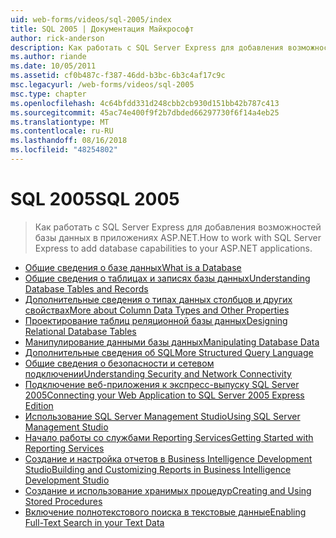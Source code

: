 ```yaml
---
uid: web-forms/videos/sql-2005/index
title: SQL 2005 | Документация Майкрософт
author: rick-anderson
description: Как работать с SQL Server Express для добавления возможностей базы данных в приложениях ASP.NET.
ms.author: riande
ms.date: 10/05/2011
ms.assetid: cf0b487c-f387-46dd-b3bc-6b3c4af17c9c
msc.legacyurl: /web-forms/videos/sql-2005
msc.type: chapter
ms.openlocfilehash: 4c64bfdd331d248cbb2cb930d151bb42b787c413
ms.sourcegitcommit: 45ac74e400f9f2b7dbded66297730f6f14a4eb25
ms.translationtype: MT
ms.contentlocale: ru-RU
ms.lasthandoff: 08/16/2018
ms.locfileid: "48254802"
---
```

<a name="sql-2005"></a><span data-ttu-id="cb5f1-103">SQL 2005</span><span class="sxs-lookup"><span data-stu-id="cb5f1-103">SQL 2005</span></span>
====================
> <span data-ttu-id="cb5f1-104">Как работать с SQL Server Express для добавления возможностей базы данных в приложениях ASP.NET.</span><span class="sxs-lookup"><span data-stu-id="cb5f1-104">How to work with SQL Server Express to add database capabilities to your ASP.NET applications.</span></span>


- [<span data-ttu-id="cb5f1-105">Общие сведения о базе данных</span><span class="sxs-lookup"><span data-stu-id="cb5f1-105">What is a Database</span></span>](what-is-a-database.md)
- [<span data-ttu-id="cb5f1-106">Общие сведения о таблицах и записях базы данных</span><span class="sxs-lookup"><span data-stu-id="cb5f1-106">Understanding Database Tables and Records</span></span>](understanding-database-tables-and-records.md)
- [<span data-ttu-id="cb5f1-107">Дополнительные сведения о типах данных столбцов и других свойствах</span><span class="sxs-lookup"><span data-stu-id="cb5f1-107">More about Column Data Types and Other Properties</span></span>](more-about-column-data-types-and-other-properties.md)
- [<span data-ttu-id="cb5f1-108">Проектирование таблиц реляционной базы данных</span><span class="sxs-lookup"><span data-stu-id="cb5f1-108">Designing Relational Database Tables</span></span>](designing-relational-database-tables.md)
- [<span data-ttu-id="cb5f1-109">Манипулирование данными базы данных</span><span class="sxs-lookup"><span data-stu-id="cb5f1-109">Manipulating Database Data</span></span>](manipulating-database-data.md)
- [<span data-ttu-id="cb5f1-110">Дополнительные сведения об SQL</span><span class="sxs-lookup"><span data-stu-id="cb5f1-110">More Structured Query Language</span></span>](more-structured-query-language.md)
- [<span data-ttu-id="cb5f1-111">Общие сведения о безопасности и сетевом подключении</span><span class="sxs-lookup"><span data-stu-id="cb5f1-111">Understanding Security and Network Connectivity</span></span>](understanding-security-and-network-connectivity.md)
- [<span data-ttu-id="cb5f1-112">Подключение веб-приложения к экспресс-выпуску SQL Server 2005</span><span class="sxs-lookup"><span data-stu-id="cb5f1-112">Connecting your Web Application to SQL Server 2005 Express Edition</span></span>](connecting-your-web-application-to-sql-server-2005-express-edition.md)
- [<span data-ttu-id="cb5f1-113">Использование SQL Server Management Studio</span><span class="sxs-lookup"><span data-stu-id="cb5f1-113">Using SQL Server Management Studio</span></span>](using-sql-server-management-studio.md)
- [<span data-ttu-id="cb5f1-114">Начало работы со службами Reporting Services</span><span class="sxs-lookup"><span data-stu-id="cb5f1-114">Getting Started with Reporting Services</span></span>](getting-started-with-reporting-services.md)
- [<span data-ttu-id="cb5f1-115">Создание и настройка отчетов в Business Intelligence Development Studio</span><span class="sxs-lookup"><span data-stu-id="cb5f1-115">Building and Customizing Reports in Business Intelligence Development Studio</span></span>](building-and-customizing-reports-in-business-intelligence-development-studio.md)
- [<span data-ttu-id="cb5f1-116">Создание и использование хранимых процедур</span><span class="sxs-lookup"><span data-stu-id="cb5f1-116">Creating and Using Stored Procedures</span></span>](creating-and-using-stored-procedures.md)
- [<span data-ttu-id="cb5f1-117">Включение полнотекстового поиска в текстовые данные</span><span class="sxs-lookup"><span data-stu-id="cb5f1-117">Enabling Full-Text Search in your Text Data</span></span>](enabling-full-text-search-in-your-text-data.md)
